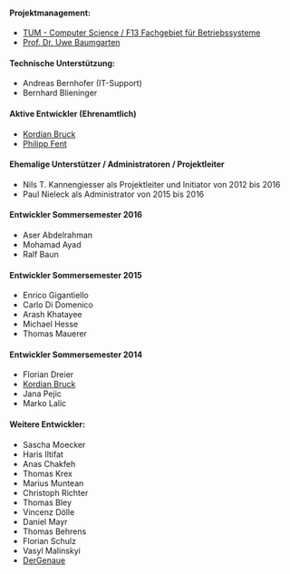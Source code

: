 #### Projektmanagement:
+ [TUM - Computer Science / F13 Fachgebiet für Betriebssysteme](https://www.os.in.tum.de/startseite/)
+ [Prof. Dr. Uwe Baumgarten](https://www.os.in.tum.de/personen/baumgarten/)

#### Technische Unterstützung:
+ Andreas Bernhofer (IT-Support)
+ Bernhard Blieninger

#### Aktive Entwickler (Ehrenamtlich)
+ [Kordian Bruck](https://github.com/kordianbruck)
+ [Philipp Fent](https://github.com/pfent)

#### Ehemalige Unterstützer / Administratoren / Projektleiter
+ Nils T. Kannengiesser als Projektleiter und Initiator von 2012 bis 2016
+ Paul Nieleck als Administrator von 2015 bis 2016

#### Entwickler Sommersemester 2016
+ Aser Abdelrahman
+ Mohamad Ayad
+ Ralf Baun

#### Entwickler Sommersemester 2015
+ Enrico Gigantiello
+ Carlo Di Domenico
+ Arash Khatayee
+ Michael Hesse
+ Thomas Mauerer

#### Entwickler Sommersemester 2014
+ Florian Dreier
+ [Kordian Bruck](https://github.com/kordianbruck)
+ Jana Pejic
+ Marko Lalic

#### Weitere Entwickler:
+ Sascha Moecker 
+ Haris Iltifat 
+ Anas Chakfeh
+ Thomas Krex
+ Marius Muntean
+ Christoph Richter
+ Thomas Bley
+ Vincenz Dölle
+ Daniel Mayr
+ Thomas Behrens
+ Florian Schulz
+ Vasyl Malinskyi
+ [DerGenaue](https://github.com/DerGenaue)
